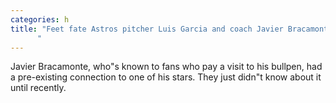 ```yaml
---
categories: h
title: "Feet fate Astros pitcher Luis Garcia and coach Javier Bracamonte linked through gifted shoes
      "
---
```

Javier Bracamonte, who"s known to fans who pay a visit to his bullpen, had a pre-existing connection to one of his stars. They just didn"t know about it until recently.
      